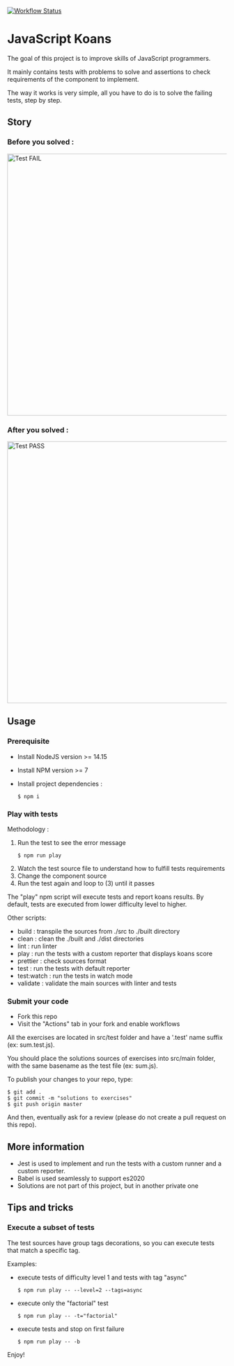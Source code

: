 [![Workflow Status](https://github.com/NijiDigital/js-koans-solutions/actions/workflows/main.yml/badge.svg)](https://github.com/NijiDigital/js-koans-solutions/actions)

# JavaScript Koans

The goal of this project is to improve skills of JavaScript programmers.

It mainly contains tests with problems to solve and assertions to check requirements of the component to implement.

The way it works is very simple, all you have to do is to solve the failing tests, step by step.

## Story

### Before you solved :

<img src="./assets/js-koans-test-fail.gif" alt="Test FAIL" width="600">

### After you solved :

<img src="./assets/js-koans-test-pass.gif" alt="Test PASS" width="600">

## Usage

### Prerequisite

- Install NodeJS version >= 14.15
- Install NPM version >= 7
- Install project dependencies :

  ```shell
  $ npm i
  ```

### Play with tests

Methodology : 

1. Run the test to see the error message
    ```shell
    $ npm run play
    ```
2. Watch the test source file to understand how to fulfill tests requirements
3. Change the component source
4. Run the test again and loop to (3) until it passes

The "play" npm script will execute tests and report koans results.
By default, tests are executed from lower difficulty level to higher.

Other scripts:

- build : transpile the sources from ./src to ./built directory
- clean : clean the ./built and ./dist directories
- lint : run linter
- play : run the tests with a custom reporter that displays koans score
- prettier : check sources format
- test : run the tests with default reporter
- test:watch : run the tests in watch mode
- validate : validate the main sources with linter and tests

### Submit your code

- Fork this repo
- Visit the "Actions" tab in your fork and enable workflows

All the exercises are located in src/test folder and have a '.test' name suffix (ex: sum.test.js).

You should place the solutions sources of exercises into src/main folder, with the same basename as the test file (ex: sum.js).

To publish your changes to your repo, type:

  ```shell
  $ git add .
  $ git commit -m "solutions to exercises"
  $ git push origin master
  ```

And then, eventually ask for a review (please do not create a pull request on this repo).

## More information

- Jest is used to implement and run the tests with a custom runner and a custom reporter.
- Babel is used seamlessly to support es2020
- Solutions are not part of this project, but in another private one

## Tips and tricks

### Execute a subset of tests

The test sources have group tags decorations, so you can execute tests that match a specific tag.

Examples:

- execute tests of difficulty level 1 and tests with tag "async"

  ```shell
  $ npm run play -- --level=2 --tags=async
  ```

- execute only the "factorial" test

  ```shell
  $ npm run play -- -t="factorial"
  ```

- execute tests and stop on first failure

  ```shell
  $ npm run play -- -b
  ```

Enjoy!

